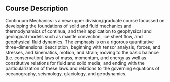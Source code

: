 ## Course Description

Continuum Mechanics is a new upper division/graduate course focussed on developing the foundations of solid and fluid mechanics and thermodynamics of continua, and their application to geophysical and geological models such as mantle convection, ice sheet flow, and geophysical fluid dynamics. The emphasis is on a rigorous quantitative three-dimensional description, beginning with tensor analysis, forces, and stresses, and kinematics, motion, and strain; moving to the basic balance (i.e. conservation) laws of mass, momentum, and energy as well as constitutive relations for fluid and solid media; and ending with the particularization of these laws and relations to the governing equations of oceanography, seismology, glaciology, and geodynamics.
